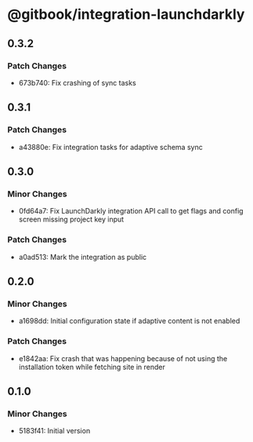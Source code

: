 # @gitbook/integration-launchdarkly

## 0.3.2

### Patch Changes

- 673b740: Fix crashing of sync tasks

## 0.3.1

### Patch Changes

- a43880e: Fix integration tasks for adaptive schema sync

## 0.3.0

### Minor Changes

- 0fd64a7: Fix LaunchDarkly integration API call to get flags and config screen missing project key input

### Patch Changes

- a0ad513: Mark the integration as public

## 0.2.0

### Minor Changes

- a1698dd: Initial configuration state if adaptive content is not enabled

### Patch Changes

- e1842aa: Fix crash that was happening because of not using the installation token while fetching site in render

## 0.1.0

### Minor Changes

- 5183f41: Initial version
